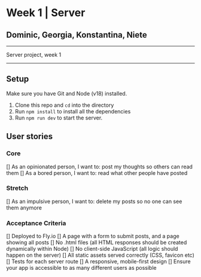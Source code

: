 # Week 1 | Server

## Dominic, Georgia, Konstantina, Niete

---

Server project, week 1

---

## Setup

Make sure you have Git and Node (v18) installed.

1. Clone this repo and `cd` into the directory
2. Run `npm install` to install all the dependencies
3. Run `npm run dev` to start the server.

## User stories 

### Core 

[] As an opinionated person, I want to: post my thoughts so others can read them
[] As a bored person, I want to: read what other people have posted

### Stretch 

[] As an impulsive person, I want to: delete my posts so no one can see them anymore

### Acceptance Criteria 

[] Deployed to Fly.io
[] A page with a form to submit posts, and a page showing all posts
[] No .html files (all HTML responses should be created dynamically within Node)
[] No client-side JavaScript (all logic should happen on the server)
[] All static assets served correctly (CSS, favicon etc)
[] Tests for each server route
[] A responsive, mobile-first design
[] Ensure your app is accessible to as many different users as possible
